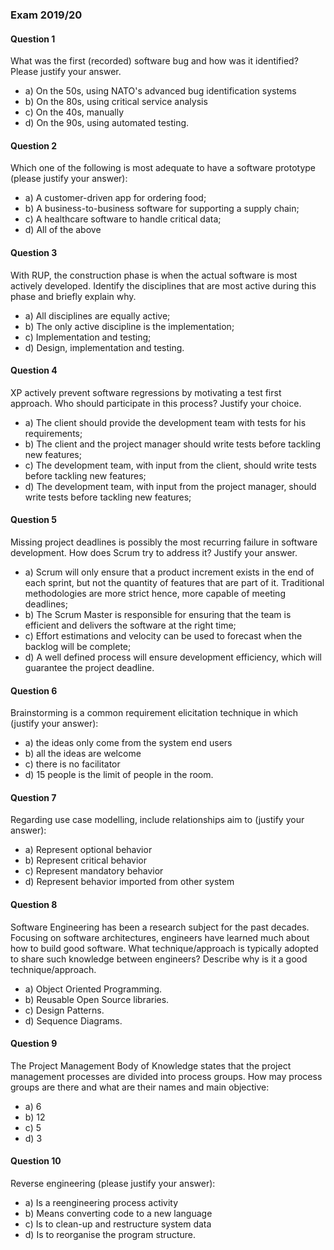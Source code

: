 ### Exam 2019/20

#### Question 1

What was the first (recorded) software bug and how was it identified? Please justify your answer.
- a) On the 50s, using NATO's advanced bug identification systems
- b) On the 80s, using critical service analysis
- c) On the 40s, manually
- d) On the 90s, using automated testing.

#### Question 2
Which one of the following is most adequate to have a software prototype (please justify your answer):
- a) A customer-driven app for ordering food;
- b) A business-to-business software for supporting a supply chain;
- c) A healthcare software to handle critical data;
- d) All of the above

#### Question 3
With RUP, the construction phase is when the actual software is most actively developed. Identify the disciplines that are most active during this phase and briefly explain why.
- a) All disciplines are equally active;
- b) The only active discipline is the implementation;
- c) Implementation and testing;
- d) Design, implementation and testing.

#### Question 4
XP actively prevent software regressions by motivating a test first approach. Who should participate in this process? Justify your choice.
- a) The client should provide the development team with tests for his requirements;
- b) The client and the project manager should write tests before tackling new features;
- c) The development team, with input from the client, should write tests before tackling new features;
- d) The development team, with input from the project manager, should write tests before tackling new features;

#### Question 5
Missing project deadlines is possibly the most recurring failure in software development. How does Scrum try to address it? Justify your answer.
- a) Scrum will only ensure that a product increment exists in the end of each sprint, but not the quantity of features that are part of it. Traditional methodologies are more strict hence, more capable of meeting deadlines;
- b) The Scrum Master is responsible for ensuring that the team is efficient and delivers the software at the right time;
- c) Effort estimations and velocity can be used to forecast when the backlog will be complete;
- d) A well defined process will ensure development efficiency, which will guarantee the project deadline.

#### Question 6
Brainstorming is a common requirement elicitation technique in which (justify your answer):
- a) the ideas only come from the system end users
- b) all the ideas are welcome
- c) there is no facilitator
- d) 15 people is the limit of people in the room.

#### Question 7
Regarding use case modelling, include relationships aim to (justify your answer):
- a) Represent optional behavior
- b) Represent critical behavior
- c) Represent mandatory behavior
- d) Represent behavior imported from other system

#### Question 8
Software Engineering has been a research subject for the past decades. Focusing on software architectures, engineers have learned much about how to build good software. What technique/approach is typically adopted to share such knowledge between engineers? Describe why is it a good technique/approach.
- a) Object Oriented Programming.
- b) Reusable Open Source libraries.
- c) Design Patterns.
- d) Sequence Diagrams.

#### Question 9
The Project Management Body of Knowledge states that the project management processes are divided into process groups. How may process groups are there and what are their names and main objective:
- a) 6
- b) 12
- c) 5
- d) 3

#### Question 10
Reverse engineering (please justify your answer):
- a) Is a reengineering process activity
- b) Means converting code to a new language
- c) Is to clean-up and restructure system data
- d) Is to reorganise the program structure.
